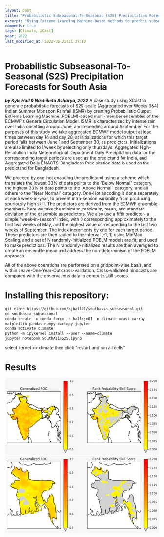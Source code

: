 ```yaml
---
layout: post
title: "Probabilistic Subseasonal-To-Seasonal (S2S) Precipitation Forecasts for South Asia"
excerpt: "Using Extreme Learning Machine-based methods to predict subseasonal-to-seasonal rainfall during the summer monsoon season"
comments: true
tags: [Climate, XCast]
year: 2022
last_modified_at: 2022-05-31T21:37:10
---
```


# Probabilistic Subseasonal-To-Seasonal (S2S) Precipitation Forecasts for South Asia

***by Kyle Hall & Nachiketa Acharya, 2022***
A case study using XCast to generate probabilistic forecasts of S2S-scale (Aggregated over Weeks 3&4) Indian Summer Monsoon Rainfall (ISMR) by creating Probabilistic Output Extreme Learning Machine (POELM)-based multi-member ensembles of the ECMWF's General Circulation Model. ISMR is characterized by intense rain over India onsetting around June, and receeding around September. For the purposes of this study we take aggregated ECMWF model output at lead times between day 14 and day 28, at initializations for which this target period falls between June 1 and September 30, as predictors. Initializations are also limited to 1/week by selecting only thursdays.  Aggregated High-Resolution India Meteorological Department Daily Precipitation data for the corresponding target periods are used as the predictand for India, and Aggregated Daily ENACTS-Bangladesh Precipitation data is used as the predictand for Bangladesh. 

We proceed by one-hot encoding the predictand using a scheme which translates the lowest 33% of data points to the "Below Normal" category, the highest 33% of data points to the "Above Normal" category, and all others to the "Near Normal" category. One-Hot encoding is done separately at each week-in-year, to prevent intra-season variability from producing spuriously high skill. The predictors are derived from the ECMWF ensemble members- here we take the minimum, maximum, mean, and standard deviation of the ensemble as predictors. We also use a fifth predictor- a simple "week-in-season" index, with 0 corresponding approximately to the first two weeks of May, and the highest value corresponding to the last two weeks of September. The index increments by one for each target period.  These predictors are then scaled to the interval [-1, 1] using MinMax Scaling, and a set of N randomly-initialized POELM models are fit, and used to make predictions. The N randomly-initialized results are then averaged to create an ensemble mean and address the non-determinism of the POELM approach. 

All of the above operations are performed on a gridpoint-wise basis, and within Leave-One-Year-Out cross-validation. Cross-validated hindcasts are compared with the observations data to compute skill scores. 

# Installing this repository: 

```
git clone https://github.com/kjhall01/southasia_subseasonal.git
cd southasia_subseasonal
conda create -c conda-forge -c hallkjc01 -n climate xcast xarray matplotlib pandas numpy cartopy jupyter
conda activate climate 
python -m ipykernel install --user --name=climate
jupyter notebook SouthAsiaS2S.ipynb
```

select kernel >> climate
then click "restart and run all cells" 

# Results
![India](https://raw.githubusercontent.com/kjhall01/southasia_subseasonal/master/india_s2s_skill.jpeg)
![Bangladesh](https://raw.githubusercontent.com/kjhall01/southasia_subseasonal/master/bd_s2s_skill.jpeg)



